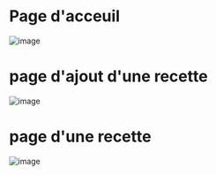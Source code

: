 # Page d'acceuil
![image](https://user-images.githubusercontent.com/69443278/164950927-56a88e39-29e7-4774-bffc-b808561a5b6c.png)

# page d'ajout d'une recette
![image](https://user-images.githubusercontent.com/69443278/164950949-eb1e2b76-a10f-43a0-a163-888227b9eada.png)

# page d'une recette
![image](https://user-images.githubusercontent.com/69443278/164950965-ba2866aa-1fce-4420-add2-efa8d8fb45e9.png)
